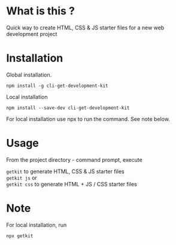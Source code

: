 # What is this ?

Quick way to create HTML, CSS & JS starter files for a new web development project

# Installation

Global installation.

`npm install -g cli-get-development-kit`

Local installation

`npm install --save-dev cli-get-development-kit`

For local installation use npx to run the command. See note below. 

# Usage

From the project directory - command prompt, execute

`getkit` to generate HTML, CSS & JS starter files  
`getkit js` or  
`getkit css` to generate HTML + JS / CSS starter files

# Note

For local installation, run

`npx getkit`
